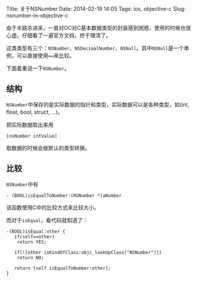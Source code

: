 Title: 关于NSNumber
Date: 2014-02-19 14:05
Tags: ios, objective-c
Slug: nsnumber-in-objective-c

由于半路杀进来，一直对OC对C基本数据类型的封装感到困惑，使用的时候也很心虚。仔细看了一遍官方文档，终于理清了。

这类类型有三个：`NSNumber`、`NSDecimalNumber`、`NSNull`。其中`NSNull`是一个单例，可以直接使用`==`来比较。

下面着重说一下`NSNumber`。

## 结构

`NSNumber`中保存的是实际数据的指针和类型，实际数据可以是各种类型，如(int, float, bool, struct, …)。

把实际数据取出来用

    [nsNumber intValue]

取数据的时候会做默认的类型转换。

## 比较

`NSNumber`中有

    - (BOOL)isEqualToNumber:(NSNumber *)aNumber

该函数使用C中的比较方式来比较大小。

而对于`isEqual`，看代码就知道了：

    -(BOOL)isEqual:other {
       if(self==other)
        return YES;

       if(![other isKindOfClass:objc_lookUpClass("NSNumber")])
        return NO;

       return [self isEqualToNumber:other];
    }
